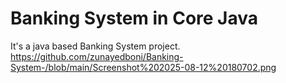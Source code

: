 # Banking System in Core Java
It's a java based Banking System project.
https://github.com/zunayedboni/Banking-System-/blob/main/Screenshot%202025-08-12%20180702.png
